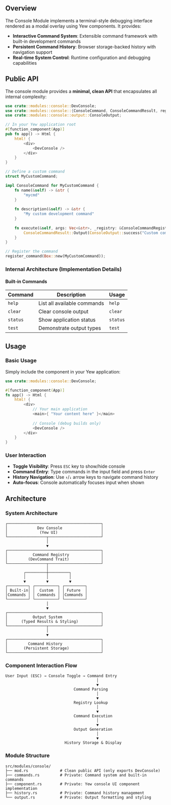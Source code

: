 ## Overview

The Console Module implements a terminal-style debugging interface rendered as a modal overlay using Yew components. It provides:

- **Interactive Command System**: Extensible command framework with built-in development commands
- **Persistent Command History**: Browser storage-backed history with navigation support  
- **Real-time System Control**: Runtime configuration and debugging capabilities

## Public API

The console module provides a **minimal, clean API** that encapsulates all internal complexity:

```rust
use crate::modules::console::DevConsole;
use crate::modules::console::{ConsoleCommand, ConsoleCommandResult, register_command};
use crate::modules::console::output::ConsoleOutput;

// In your Yew application root
#[function_component(App)]
pub fn app() -> Html {
    html! {
        <div>
            <DevConsole />
        </div>
    }
}

// Define a custom command
struct MyCustomCommand;

impl ConsoleCommand for MyCustomCommand {
    fn name(&self) -> &str {
        "mycmd"
    }
    
    fn description(&self) -> &str {
        "My custom development command"
    }
    
    fn execute(&self, args: Vec<&str>, _registry: &ConsoleCommandRegistry) -> ConsoleCommandResult {
        ConsoleCommandResult::Output(ConsoleOutput::success("Custom command executed!"))
    }
}

// Register the command
register_command(Box::new(MyCustomCommand));
```

### Internal Architecture (Implementation Details)

#### Built-in Commands

| Command | Description | Usage |
|---------|------------|--------|
| `help` | List all available commands | `help` |
| `clear` | Clear console output | `clear` |
| `status` | Show application status | `status` |
| `test` | Demonstrate output types | `test` |

## Usage

### Basic Usage

Simply include the component in your Yew application:

```rust
use crate::modules::console::DevConsole;

#[function_component(App)]
fn app() -> Html {
    html! {
        <div>
            // Your main application
            <main>{ "Your content here" }</main>
            
            // Console (debug builds only)
            <DevConsole />
        </div>
    }
}
```

### User Interaction

- **Toggle Visibility**: Press `ESC` key to show/hide console
- **Command Entry**: Type commands in the input field and press `Enter`
- **History Navigation**: Use `↑`/`↓` arrow keys to navigate command history
- **Auto-focus**: Console automatically focuses input when shown

## Architecture

### System Architecture

```
┌─────────────────────────────────────────┐
│             Dev Console                 │
│              (Yew UI)                   │
└─────────────────┬───────────────────────┘
                  │
                  ▼
┌─────────────────────────────────────────┐
│           Command Registry              │
│         (DevCommand Trait)              │
└─────────────────┬───────────────────────┘
                  │
        ┌─────────┼─────────┐
        │         │         │
        ▼         ▼         ▼
┌─────────┐ ┌──────────┐ ┌─────────┐
│ Built-in│ │  Custom  │ │ Future  │
│Commands │ │ Commands │ │Commands │
└─────────┘ └──────────┘ └─────────┘
                  │
                  ▼
┌─────────────────────────────────────────┐
│           Output System                 │
│      (Typed Results & Styling)          │
└─────────────────┬───────────────────────┘
                  │
                  ▼
┌─────────────────────────────────────────┐
│         Command History                 │
│       (Persistent Storage)              │
└─────────────────────────────────────────┘
```

### Component Interaction Flow

```
User Input (ESC) → Console Toggle → Command Entry
                                        │
                                        ▼
                              Command Parsing
                                        │
                                        ▼
                              Registry Lookup
                                        │
                                        ▼
                              Command Execution
                                        │
                                        ▼
                              Output Generation
                                        │
                                        ▼
                          History Storage & Display
```

### Module Structure

```
src/modules/console/
├── mod.rs              # Clean public API (only exports DevConsole)
├── commands.rs         # Private: Command system and built-in commands  
├── component.rs        # Private: Yew console UI component implementation
├── history.rs          # Private: Command history management
└── output.rs           # Private: Output formatting and styling
```
